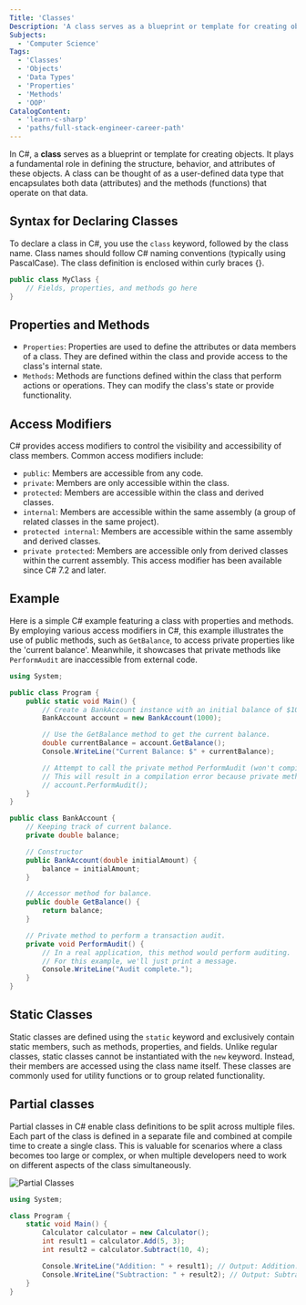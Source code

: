 ```yaml
---
Title: 'Classes'
Description: 'A class serves as a blueprint or template for creating objects.'
Subjects:
  - 'Computer Science'
Tags:
  - 'Classes'
  - 'Objects'
  - 'Data Types'
  - 'Properties'
  - 'Methods'
  - 'OOP'
CatalogContent:
  - 'learn-c-sharp'
  - 'paths/full-stack-engineer-career-path'
---
```


In C#, a **class** serves as a blueprint or template for creating objects. It plays a fundamental role in defining the structure, behavior, and attributes of these objects. A class can be thought of as a user-defined data type that encapsulates both data (attributes) and the methods (functions) that operate on that data.

## Syntax for Declaring Classes

To declare a class in C#, you use the `class` keyword, followed by the class name. Class names should follow C# naming conventions (typically using PascalCase). The class definition is enclosed within curly braces {}.

```cs
public class MyClass {
    // Fields, properties, and methods go here
}
```

## Properties and Methods

- `Properties`: Properties are used to define the attributes or data members of a class. They are defined within the class and provide access to the class's internal state.
- `Methods`: Methods are functions defined within the class that perform actions or operations. They can modify the class's state or provide functionality.

## Access Modifiers

C# provides access modifiers to control the visibility and accessibility of class members. Common access modifiers include:

- `public`: Members are accessible from any code.
- `private`: Members are only accessible within the class.
- `protected`: Members are accessible within the class and derived classes.
- `internal`: Members are accessible within the same assembly (a group of related classes in the same project).
- `protected internal`: Members are accessible within the same assembly and derived classes.
- `private protected`: Members are accessible only from derived classes within the current assembly. This access modifier has been available since C# 7.2 and later.

## Example

Here is a simple C# example featuring a class with properties and methods. By employing various access modifiers in C#, this example illustrates the use of public methods, such as `GetBalance`, to access private properties like the 'current balance'. Meanwhile, it showcases that private methods like `PerformAudit` are inaccessible from external code.

```cs
using System;

public class Program {
    public static void Main() {
        // Create a BankAccount instance with an initial balance of $1000.
        BankAccount account = new BankAccount(1000);

        // Use the GetBalance method to get the current balance.
        double currentBalance = account.GetBalance();
        Console.WriteLine("Current Balance: $" + currentBalance);

        // Attempt to call the private method PerformAudit (won't compile).
        // This will result in a compilation error because private methods cannot be accessed from outside the class.
        // account.PerformAudit();
    }
}

public class BankAccount {
    // Keeping track of current balance.
    private double balance;

    // Constructor
    public BankAccount(double initialAmount) {
        balance = initialAmount;
    }

    // Accessor method for balance.
    public double GetBalance() {
        return balance;
    }

    // Private method to perform a transaction audit.
    private void PerformAudit() {
        // In a real application, this method would perform auditing.
        // For this example, we'll just print a message.
        Console.WriteLine("Audit complete.");
    }
}
```

## Static Classes

Static classes are defined using the `static` keyword and exclusively contain static members, such as methods, properties, and fields. Unlike regular classes, static classes cannot be instantiated with the `new` keyword. Instead, their members are accessed using the class name itself. These classes are commonly used for utility functions or to group related functionality.

## Partial classes

Partial classes in C# enable class definitions to be split across multiple files. Each part of the class is defined in a separate file and combined at compile time to create a single class. This is valuable for scenarios where a class becomes too large or complex, or when multiple developers need to work on different aspects of the class simultaneously.

![Partial Classes](https://raw.githubusercontent.com/Codecademy/docs/main/media/c-sharp-partial-class.png)

```cs
using System;

class Program {
    static void Main() {
        Calculator calculator = new Calculator();
        int result1 = calculator.Add(5, 3);
        int result2 = calculator.Subtract(10, 4);

        Console.WriteLine("Addition: " + result1); // Output: Addition: 8
        Console.WriteLine("Subtraction: " + result2); // Output: Subtraction: 6
    }
}
```
